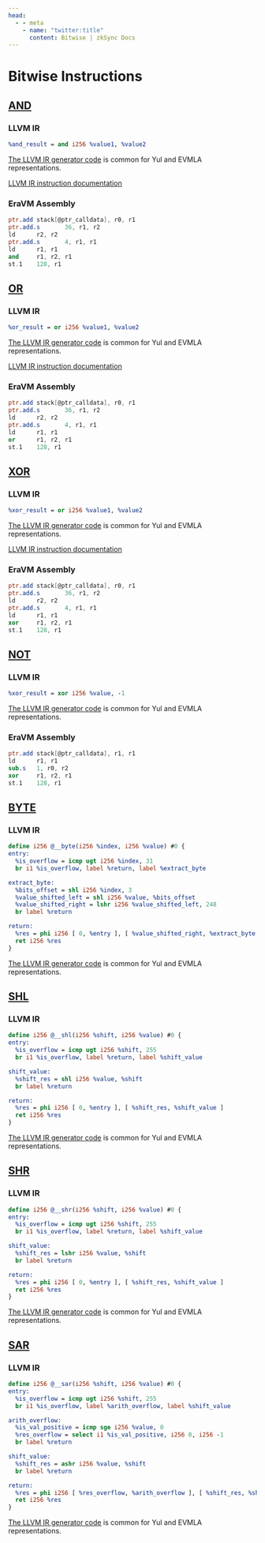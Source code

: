 ```yaml
---
head:
  - - meta
    - name: "twitter:title"
      content: Bitwise | zkSync Docs
---
```


# Bitwise Instructions

## [AND](https://www.evm.codes/#16?fork=shanghai)

### LLVM IR

```llvm
%and_result = and i256 %value1, %value2
```

[The LLVM IR generator code](https://github.com/matter-labs/era-compiler-llvm-context/blob/main/src/eravm/evm/bitwise.rs#L47) is common for Yul and EVMLA representations.

[LLVM IR instruction documentation](https://releases.llvm.org/15.0.0/docs/LangRef.html#and-instruction)

### EraVM Assembly

```nasm
ptr.add stack[@ptr_calldata], r0, r1
ptr.add.s       36, r1, r2
ld      r2, r2
ptr.add.s       4, r1, r1
ld      r1, r1
and     r1, r2, r1
st.1    128, r1
```

## [OR](https://www.evm.codes/#17?fork=shanghai)

### LLVM IR

```llvm
%or_result = or i256 %value1, %value2
```

[The LLVM IR generator code](https://github.com/matter-labs/era-compiler-llvm-context/blob/main/src/eravm/evm/bitwise.rs#L13) is common for Yul and EVMLA representations.

[LLVM IR instruction documentation](https://releases.llvm.org/15.0.0/docs/LangRef.html#or-instruction)

### EraVM Assembly

```nasm
ptr.add stack[@ptr_calldata], r0, r1
ptr.add.s       36, r1, r2
ld      r2, r2
ptr.add.s       4, r1, r1
ld      r1, r1
or      r1, r2, r1
st.1    128, r1
```

## [XOR](https://www.evm.codes/#18?fork=shanghai)

### LLVM IR

```llvm
%xor_result = or i256 %value1, %value2
```

[The LLVM IR generator code](https://github.com/matter-labs/era-compiler-llvm-context/blob/main/src/eravm/evm/bitwise.rs#L30) is common for Yul and EVMLA representations.

[LLVM IR instruction documentation](https://releases.llvm.org/15.0.0/docs/LangRef.html#xor-instruction)

### EraVM Assembly

```nasm
ptr.add stack[@ptr_calldata], r0, r1
ptr.add.s       36, r1, r2
ld      r2, r2
ptr.add.s       4, r1, r1
ld      r1, r1
xor     r1, r2, r1
st.1    128, r1
```

## [NOT](https://www.evm.codes/#19?fork=shanghai)

### LLVM IR

```llvm
%xor_result = xor i256 %value, -1
```

[The LLVM IR generator code](https://github.com/matter-labs/era-compiler-llvm-context/blob/main/src/eravm/evm/bitwise.rs#L30) is common for Yul and EVMLA representations.

### EraVM Assembly

```nasm
ptr.add stack[@ptr_calldata], r1, r1
ld      r1, r1
sub.s   1, r0, r2
xor     r1, r2, r1
st.1    128, r1
```

## [BYTE](https://www.evm.codes/#1a?fork=shanghai)

### LLVM IR

```llvm
define i256 @__byte(i256 %index, i256 %value) #0 {
entry:
  %is_overflow = icmp ugt i256 %index, 31
  br i1 %is_overflow, label %return, label %extract_byte

extract_byte:
  %bits_offset = shl i256 %index, 3
  %value_shifted_left = shl i256 %value, %bits_offset
  %value_shifted_right = lshr i256 %value_shifted_left, 248
  br label %return

return:
  %res = phi i256 [ 0, %entry ], [ %value_shifted_right, %extract_byte ]
  ret i256 %res
}
```

[The LLVM IR generator code](https://github.com/matter-labs/era-compiler-llvm-context/blob/main/src/eravm/evm/bitwise.rs#L229) is common for Yul and EVMLA representations.

## [SHL](https://www.evm.codes/#1b?fork=shanghai)

### LLVM IR

```llvm
define i256 @__shl(i256 %shift, i256 %value) #0 {
entry:
  %is_overflow = icmp ugt i256 %shift, 255
  br i1 %is_overflow, label %return, label %shift_value

shift_value:
  %shift_res = shl i256 %value, %shift
  br label %return

return:
  %res = phi i256 [ 0, %entry ], [ %shift_res, %shift_value ]
  ret i256 %res
}
```

[The LLVM IR generator code](https://github.com/matter-labs/era-compiler-llvm-context/blob/main/src/eravm/evm/bitwise.rs#L67) is common for Yul and EVMLA representations.

## [SHR](https://www.evm.codes/#1c?fork=shanghai)

### LLVM IR

```llvm
define i256 @__shr(i256 %shift, i256 %value) #0 {
entry:
  %is_overflow = icmp ugt i256 %shift, 255
  br i1 %is_overflow, label %return, label %shift_value

shift_value:
  %shift_res = lshr i256 %value, %shift
  br label %return

return:
  %res = phi i256 [ 0, %entry ], [ %shift_res, %shift_value ]
  ret i256 %res
}
```

[The LLVM IR generator code](https://github.com/matter-labs/era-compiler-llvm-context/blob/main/src/eravm/evm/bitwise.rs#L111) is common for Yul and EVMLA representations.

## [SAR](https://www.evm.codes/#1d?fork=shanghai)

### LLVM IR

```llvm
define i256 @__sar(i256 %shift, i256 %value) #0 {
entry:
  %is_overflow = icmp ugt i256 %shift, 255
  br i1 %is_overflow, label %arith_overflow, label %shift_value

arith_overflow:
  %is_val_positive = icmp sge i256 %value, 0
  %res_overflow = select i1 %is_val_positive, i256 0, i256 -1
  br label %return

shift_value:
  %shift_res = ashr i256 %value, %shift
  br label %return

return:
  %res = phi i256 [ %res_overflow, %arith_overflow ], [ %shift_res, %shift_value ]
  ret i256 %res
}
```

[The LLVM IR generator code](https://github.com/matter-labs/era-compiler-llvm-context/blob/main/src/eravm/evm/bitwise.rs#L157) is common for Yul and EVMLA representations.
